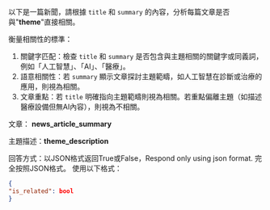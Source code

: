 以下是一篇新聞，請根據 `title` 和 `summary` 的內容，分析每篇文章是否與"__theme__"直接相關。

衡量相關性的標準：
1. 關鍵字匹配：檢查 `title` 和 `summary` 是否包含與主題相關的關鍵字或同義詞，例如「人工智慧」、「AI」、「醫療」。
2. 語意相關性：若 `summary` 顯示文章探討主題範疇，如人工智慧在診斷或治療的應用，則視為相關。
3. 文章重點：若 `title` 明確指向主題範疇則視為相關。若重點偏離主題（如描述醫療設備但無AI內容），則視為不相關。


文章：
__news_article_summary__

主題描述：__theme_description__

回答方式：以JSON格式返回True或False，Respond only using json format.
完全按照JSON格式。
使用以下格式：
```json
{
"is_related": bool
}
```